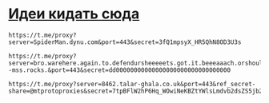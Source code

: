 # [Идеи кидать сюда](https://github.com/jestxfot/ZapretNet/issues/new)
```url
https://t.me/proxy?server=SpiderMan.dynu.com&port=443&secret=3fQ1mpsyX_HR5QhN8OD3U3s
```
```url
https://t.me/proxy?server=bro.warehere.again.to.defendursheeeeets.got.it.beeeaaach.orshould.repeat.again.qmark.www.digikala.com.iranserver.com.bing.com.gmail.com.nic.ir.thisisme.ir.mihanwebhost.ejhost.udfuk.986.entekhab.ddns.net.dynu.com.noip.withoutip.withoudanti.aws--mss.rocks.&port=443&secret=dd00000000000000000000000000000000
```
```url
https://t.me/proxy?server=8462.talar-ghala.co.uk&port=443&ref_secret-share=@mtprotoproxies&secret=7tpBFlW2hP6Hq_WOwiNeKBZtYWlsLmdvb2dsZS5jb20
```
